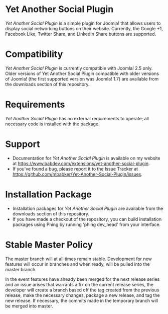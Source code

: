 Yet Another Social Plugin
===============
*Yet Another Social Plugin* is a simple plugin for Joomla! that allows users to display social networking buttons on their website.  Currently, the Google +1, Facebook Like, Twitter Share, and LinkedIn Share buttons are supported.

Compatibility
===============
*Yet Another Social Plugin* is currently compatible with Joomla! 2.5 only.  Older versions of Yet Another Social Plugin compatible with older versions of Joomla! (the first supported version was Joomla! 1.7) are available from the downloads section of this repository.

Requirements
===============
*Yet Another Social Plugin* has no external requirements to operate; all necessary code is installed with the package.

Support
===============
* Documentation for *Yet Another Social Plugin* is available on my website at https://www.babdev.com/extensions/yet-another-social-plugin.
* If you've found a bug, please report it to the Issue Tracker at https://github.com/mbabker/Yet-Another-Social-Plugin/issues.

Installation Package
===============
* Installation packages for *Yet Another Social Plugin* are available from the downloads section of this repository.
* If you have made a checkout of the repository, you can build installation packages using Phing by running 'phing dev_head' from your interface.

Stable Master Policy
===============
The master branch will at all times remain stable.  Development for new features will occur in branches and when ready, will be pulled into the master branch.

In the event features have already been merged for the next release series and an issue arises that warrants a fix on the current release series, the developer will create a branch based off the tag created from the previous release, make the necessary changes, package a new release, and tag the new release.  If necessary, the commits made in the temporary branch will be merged into master.
